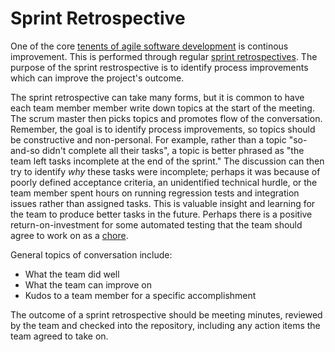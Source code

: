 # Sprint Retrospective

One of the core [tenents of agile software development](./agile_manifesto.md) is continous improvement.  This is performed through regular [sprint retrospectives](https://thedigitalprojectmanager.com/how-run-sprint-retrospective/).  The purpose of the sprint restrospective is to identify process improvements which can improve the project's outcome.  

The sprint retrospective can take many forms, but it is common to have each team member member write down topics at the start of the meeting.  The scrum master then picks topics and promotes flow of the conversation.  Remember, the goal is to identify process improvements, so topics should be constructive and non-personal.  For example, rather than a topic "so-and-so didn't complete all their tasks", a topic is better phrased as "the team left tasks incomplete at the end of the sprint."  The discussion can then try to identify *why* these tasks were incomplete; perhaps it was because of poorly defined acceptance criteria, an unidentified technical hurdle, or the team member spent hours on running regression tests and integration issues rather than assigned tasks.  This is valuable insight and learning for the team to produce better tasks in the future.  Perhaps there is a positive return-on-investment for some automated testing that the team should agree to work on as a [chore](./docs/technical/visibility.md).

General topics of conversation include:
- What the team did well
- What the team can improve on
- Kudos to a team member for a specific accomplishment

The outcome of a sprint retrospective should be meeting minutes, reviewed by the team and checked into the repository, including any action items the team agreed to take on.
